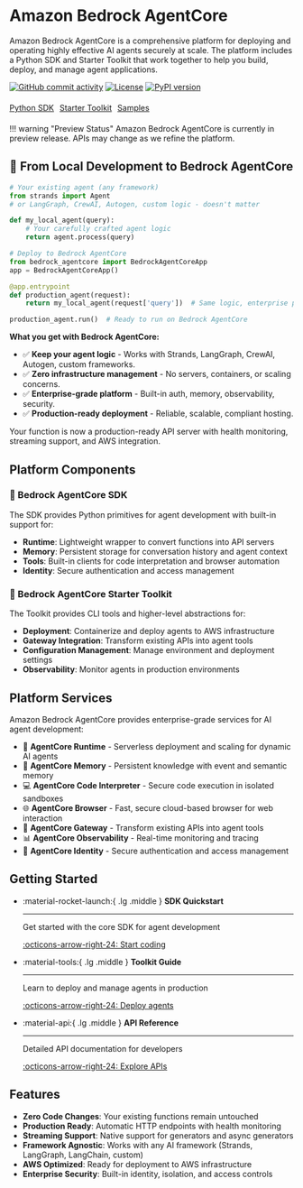# Amazon Bedrock AgentCore

Amazon Bedrock AgentCore is a comprehensive platform for deploying and operating highly effective AI agents securely at scale. The platform includes a Python SDK and Starter Toolkit that work together to help you build, deploy, and manage agent applications.

[![GitHub commit activity](https://img.shields.io/github/commit-activity/m/aws/bedrock-agentcore-sdk-python)](https://github.com/aws/bedrock-agentcore-sdk-python/graphs/commit-activity)
[![License](https://img.shields.io/github/license/aws/bedrock-agentcore-sdk-python)](https://github.com/aws/bedrock-agentcore-sdk-python/blob/main/LICENSE)
[![PyPI version](https://img.shields.io/pypi/v/bedrock-agentcore)](https://pypi.org/project/bedrock-agentcore)

<div style="display: flex; gap: 10px; margin: 20px 0;">
  <a href="https://github.com/aws/bedrock-agentcore-sdk-python" class="md-button">Python SDK</a>
  <a href="https://github.com/aws/bedrock-agentcore-starter-toolkit" class="md-button">Starter Toolkit</a>
  <a href="https://github.com/awslabs/amazon-bedrock-agentcore-samples" class="md-button">Samples</a>
</div>

!!! warning "Preview Status"
    Amazon Bedrock AgentCore is currently in preview release. APIs may change as we refine the platform.

## 🚀 From Local Development to Bedrock AgentCore

```python
# Your existing agent (any framework)
from strands import Agent
# or LangGraph, CrewAI, Autogen, custom logic - doesn't matter

def my_local_agent(query):
    # Your carefully crafted agent logic
    return agent.process(query)

# Deploy to Bedrock AgentCore
from bedrock_agentcore import BedrockAgentCoreApp
app = BedrockAgentCoreApp()

@app.entrypoint
def production_agent(request):
    return my_local_agent(request['query'])  # Same logic, enterprise platform

production_agent.run()  # Ready to run on Bedrock AgentCore
```

**What you get with Bedrock AgentCore:**


- ✅ **Keep your agent logic** - Works with Strands, LangGraph, CrewAI, Autogen, custom frameworks.
- ✅ **Zero infrastructure management** - No servers, containers, or scaling concerns.
- ✅ **Enterprise-grade platform** - Built-in auth, memory, observability, security.
- ✅ **Production-ready deployment** - Reliable, scalable, compliant hosting.

Your function is now a production-ready API server with health monitoring, streaming support, and AWS integration.

## Platform Components

### 🔧 Bedrock AgentCore SDK

The SDK provides Python primitives for agent development with built-in support for:

- **Runtime**: Lightweight wrapper to convert functions into API servers
- **Memory**: Persistent storage for conversation history and agent context
- **Tools**: Built-in clients for code interpretation and browser automation
- **Identity**: Secure authentication and access management

### 🚀 Bedrock AgentCore Starter Toolkit

The Toolkit provides CLI tools and higher-level abstractions for:

- **Deployment**: Containerize and deploy agents to AWS infrastructure
- **Gateway Integration**: Transform existing APIs into agent tools
- **Configuration Management**: Manage environment and deployment settings
- **Observability**: Monitor agents in production environments

## Platform Services

Amazon Bedrock AgentCore provides enterprise-grade services for AI agent development:

- 🚀 **AgentCore Runtime** - Serverless deployment and scaling for dynamic AI agents
- 🧠 **AgentCore Memory** - Persistent knowledge with event and semantic memory
- 💻 **AgentCore Code Interpreter** - Secure code execution in isolated sandboxes
- 🌐 **AgentCore Browser** - Fast, secure cloud-based browser for web interaction
- 🔗 **AgentCore Gateway** - Transform existing APIs into agent tools
- 📊 **AgentCore Observability** - Real-time monitoring and tracing
- 🔐 **AgentCore Identity** - Secure authentication and access management

## Getting Started

<div class="grid cards" markdown>

-   :material-rocket-launch:{ .lg .middle } __SDK Quickstart__

    ---

    Get started with the core SDK for agent development

    [:octicons-arrow-right-24: Start coding](user-guide/runtime/quickstart.md)

-   :material-tools:{ .lg .middle } __Toolkit Guide__

    ---

    Learn to deploy and manage agents in production

    [:octicons-arrow-right-24: Deploy agents](user-guide/runtime/overview.md)

-   :material-api:{ .lg .middle } __API Reference__

    ---

    Detailed API documentation for developers

    [:octicons-arrow-right-24: Explore APIs](api-reference/runtime.md)

</div>

## Features

- **Zero Code Changes**: Your existing functions remain untouched
- **Production Ready**: Automatic HTTP endpoints with health monitoring
- **Streaming Support**: Native support for generators and async generators
- **Framework Agnostic**: Works with any AI framework (Strands, LangGraph, LangChain, custom)
- **AWS Optimized**: Ready for deployment to AWS infrastructure
- **Enterprise Security**: Built-in identity, isolation, and access controls
